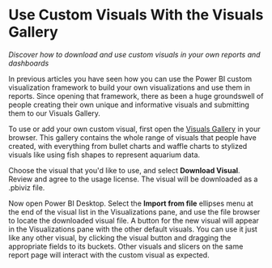 <properties
   pageTitle="Use Custom Visuals With the Visuals Gallery"
   description="Discover how to download and use custom visuals in your own reports and dashboards."
   services="powerbi"
   documentationCenter=""
   authors="davidiseminger"
   manager="mblythe"
   editor=""
   tags=""
   featuredVideoId="gido6wr5pvE"
   featuredVideoThumb=""
   courseDuration=""/>

<tags
   ms.service="powerbi"
   ms.devlang="NA"
   ms.topic="article"
   ms.tgt_pltfrm="NA"
   ms.workload="powerbi"
   ms.date="02/20/2016"
   ms.author="v-jescoo"/>

# Use Custom Visuals With the Visuals Gallery

*Discover how to download and use custom visuals in your own reports and dashboards*

In previous articles you have seen how you can use the Power BI custom visualization framework to build your own visualizations and use them in reports. Since opening that framework, there as been a huge groundswell of people creating their own unique and informative visuals and submitting them to our Visuals Gallery.

To use or add your own custom visual, first open the [Visuals Gallery](https://app.powerbi.com/visuals "Power BI Visuals Gallery") in your browser. This gallery contains the whole range of visuals that people have created, with everything from bullet charts and waffle charts to stylized visuals like using fish shapes to represent aquarium data.

Choose the visual that you'd like to use, and select **Download Visual**. Review and agree to the usage license. The visual will be downloaded as a .pbiviz file.

Now open Power BI Desktop. Select the **Import from file** ellipses menu at the end of the visual list in the Visualizations pane, and use the file browser to locate the downloaded visual file. A button for the new visual will appear in the Visualizations pane with the other default visuals. You can use it just like any other visual, by clicking the visual button and dragging the appropriate fields to its buckets. Other visuals and slicers on the same report page will interact with the custom visual as expected.
